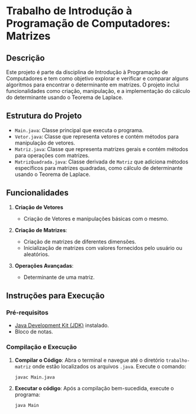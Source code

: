 # Trabalho de Introdução à Programação de Computadores: Matrizes

## Descrição

Este projeto é parte da disciplina de Introdução à Programação de Computadores e tem como objetivo explorar e verificar e comparar alguns algoritmos para encontrar o determinante em matrizes. O projeto inclui funcionalidades como criação, manipulação, e a implementação do cálculo do determinante usando o Teorema de Laplace.

## Estrutura do Projeto

- `Main.java`: Classe principal que executa o programa.
- `Vetor.java`: Classe que representa vetores e contém métodos para manipulação de vetores.
- `Matriz.java`: Classe que representa matrizes gerais e contém métodos para operações com matrizes.
- `MatrizQuadrada.java`: Classe derivada de `Matriz` que adiciona métodos específicos para matrizes quadradas, como cálculo de determinante usando o Teorema de Laplace.


## Funcionalidades
1. **Criação de Vetores**
   - Criação de Vetores e manipulações básicas com o mesmo.

2. **Criação de Matrizes**:
   - Criação de matrizes de diferentes dimensões.
   - Inicialização de matrizes com valores fornecidos pelo usuário ou aleatórios.

3. **Operações Avançadas**:
   - Determinante de uma matriz.

## Instruções para Execução

### Pré-requisitos

- [Java Development Kit (JDK)](https://www.oracle.com/java/technologies/javase-jdk11-downloads.html) instalado.
- Bloco de notas.

### Compilação e Execução

1. **Compilar o Código**:
   Abra o terminal e navegue até o diretório `trabalho-matriz` onde estão localizados os arquivos `.java`. Execute o comando:

   ```bash
   javac Main.java
   
2. **Executar o código**:
   Após a compilação bem-sucedida, execute o programa:

   ```bash
   java Main
